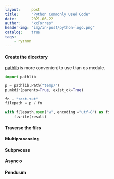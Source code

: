 ```yaml
---
layout:     post
title:      "Python Commonly Used Code"
date:       2021-06-22
author:     "xcTorres"
header-img: "img/in-post/python-logo.png"
catalog:    true
tags:
    - Python
---  
```


#### Create the dicectory
[pathlib](https://docs.python.org/3/library/pathlib.html) is more convenient to use than os module.
```python
import pathlib

p = pathlib.Path("temp/")
p.mkdir(parents=True, exist_ok=True)

fn = "test.txt"
filepath = p / fn

with filepath.open("w", encoding ="utf-8") as f:
    f.write(result)
```

#### Traverse the files


#### Multiprocessing


#### Subprocess


#### Asyncio


#### Pendulum
